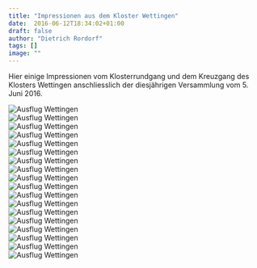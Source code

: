 ```yaml
---
title: "Impressionen aus dem Kloster Wettingen"
date:  2016-06-12T18:34:02+01:00
draft: false
author: "Dietrich Rordorf"
tags: []
image: ""
---
```

Hier einige Impressionen vom Klosterrundgang und dem Kreuzgang des Klosters Wettingen anschliesslich der diesjährigen Versammlung vom 5. Juni 2016.

<!--more-->

<div class="gallery">
    <div class="images-sizer"></div>
    <div class="image">
        <img alt="Ausflug Wettingen" src="/images/uploads/wettingen/01.jpg">
    </div>
    <div class="image">
        <img alt="Ausflug Wettingen" src="/images/uploads/wettingen/02.jpg">
    </div>
    <div class="image">
        <img alt="Ausflug Wettingen" src="/images/uploads/wettingen/03.jpg">
    </div>
    <div class="image">
        <img alt="Ausflug Wettingen" src="/images/uploads/wettingen/04.jpg">
    </div>
    <div class="image">
        <img alt="Ausflug Wettingen" src="/images/uploads/wettingen/05.jpg">
    </div>
    <div class="image">
        <img alt="Ausflug Wettingen" src="/images/uploads/wettingen/06.jpg">
    </div>
    <div class="image">
        <img alt="Ausflug Wettingen" src="/images/uploads/wettingen/07.jpg">
    </div>
    <div class="image">
        <img alt="Ausflug Wettingen" src="/images/uploads/wettingen/08.jpg">
    </div>
    <div class="image">
        <img alt="Ausflug Wettingen" src="/images/uploads/wettingen/09.jpg">
    </div>
    <div class="image">
        <img alt="Ausflug Wettingen" src="/images/uploads/wettingen/10.jpg">
    </div>
    <div class="image">
        <img alt="Ausflug Wettingen" src="/images/uploads/wettingen/11.jpg">
    </div>
    <div class="image">
        <img alt="Ausflug Wettingen" src="/images/uploads/wettingen/12.jpg">
    </div>
    <div class="image">
        <img alt="Ausflug Wettingen" src="/images/uploads/wettingen/13.jpg">
    </div>
    <div class="image">
        <img alt="Ausflug Wettingen" src="/images/uploads/wettingen/14.jpg">
    </div>
    <div class="image">
        <img alt="Ausflug Wettingen" src="/images/uploads/wettingen/15.jpg">
    </div>
    <div class="image">
        <img alt="Ausflug Wettingen" src="/images/uploads/wettingen/16.jpg">
    </div>
    <div class="image">
        <img alt="Ausflug Wettingen" src="/images/uploads/wettingen/17.jpg">
    </div>
    <div class="image">
        <img alt="Ausflug Wettingen" src="/images/uploads/wettingen/18.jpg">
    </div>
</div>

